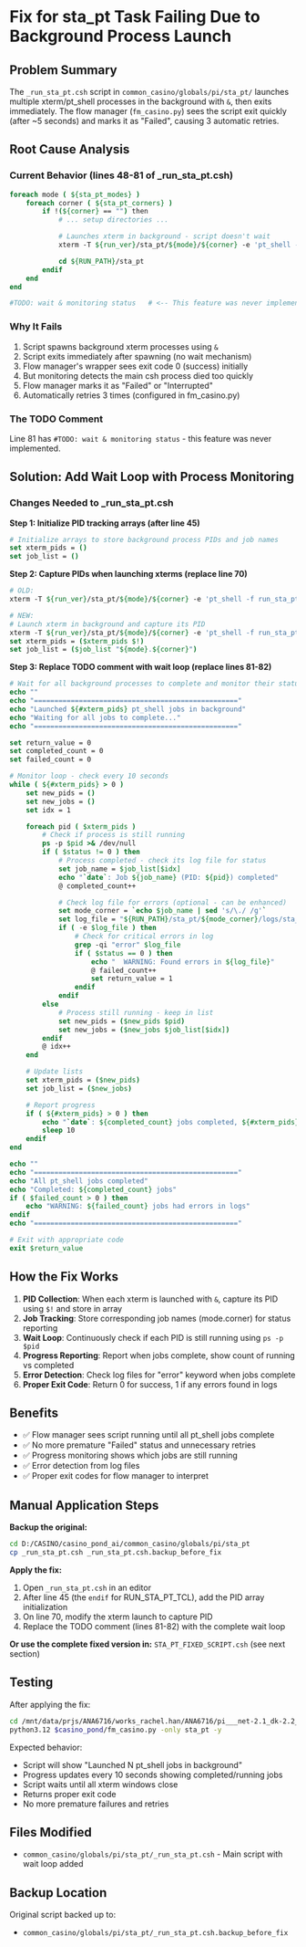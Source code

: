 # Fix for sta_pt Task Failing Due to Background Process Launch

## Problem Summary
The `_run_sta_pt.csh` script in `common_casino/globals/pi/sta_pt/` launches multiple xterm/pt_shell processes in the background with `&`, then exits immediately. The flow manager (`fm_casino.py`) sees the script exit quickly (after ~5 seconds) and marks it as "Failed", causing 3 automatic retries.

## Root Cause Analysis

### Current Behavior (lines 48-81 of _run_sta_pt.csh)
```csh
foreach mode ( ${sta_pt_modes} )
    foreach corner ( ${sta_pt_corners} )
        if !(${corner} == "") then
            # ... setup directories ...

            # Launches xterm in background - script doesn't wait
            xterm -T ${run_ver}/sta_pt/${mode}/${corner} -e 'pt_shell -f run_sta_pt.tcl -output_log_file ./logs/sta_pt.log' &

            cd ${RUN_PATH}/sta_pt
        endif
    end
end

#TODO: wait & monitoring status   # <-- This feature was never implemented!
```

### Why It Fails
1. Script spawns background xterm processes using `&`
2. Script exits immediately after spawning (no wait mechanism)
3. Flow manager's wrapper sees exit code 0 (success) initially
4. But monitoring detects the main csh process died too quickly
5. Flow manager marks it as "Failed" or "Interrupted"
6. Automatically retries 3 times (configured in fm_casino.py)

### The TODO Comment
Line 81 has `#TODO: wait & monitoring status` - this feature was never implemented.

## Solution: Add Wait Loop with Process Monitoring

### Changes Needed to _run_sta_pt.csh

**Step 1: Initialize PID tracking arrays (after line 45)**
```csh
# Initialize arrays to store background process PIDs and job names
set xterm_pids = ()
set job_list = ()
```

**Step 2: Capture PIDs when launching xterms (replace line 70)**
```csh
# OLD:
xterm -T ${run_ver}/sta_pt/${mode}/${corner} -e 'pt_shell -f run_sta_pt.tcl -output_log_file ./logs/sta_pt.log' &

# NEW:
# Launch xterm in background and capture its PID
xterm -T ${run_ver}/sta_pt/${mode}/${corner} -e 'pt_shell -f run_sta_pt.tcl -output_log_file ./logs/sta_pt.log' &
set xterm_pids = ($xterm_pids $!)
set job_list = ($job_list "${mode}.${corner}")
```

**Step 3: Replace TODO comment with wait loop (replace lines 81-82)**
```csh
# Wait for all background processes to complete and monitor their status
echo ""
echo "=================================================="
echo "Launched ${#xterm_pids} pt_shell jobs in background"
echo "Waiting for all jobs to complete..."
echo "=================================================="

set return_value = 0
set completed_count = 0
set failed_count = 0

# Monitor loop - check every 10 seconds
while ( ${#xterm_pids} > 0 )
	set new_pids = ()
	set new_jobs = ()
	set idx = 1

	foreach pid ( $xterm_pids )
		# Check if process is still running
		ps -p $pid >& /dev/null
		if ( $status != 0 ) then
			# Process completed - check its log file for status
			set job_name = $job_list[$idx]
			echo "`date`: Job ${job_name} (PID: ${pid}) completed"
			@ completed_count++

			# Check log file for errors (optional - can be enhanced)
			set mode_corner = `echo $job_name | sed 's/\./ /g'`
			set log_file = "${RUN_PATH}/sta_pt/${mode_corner}/logs/sta_pt.log"
			if ( -e $log_file ) then
				# Check for critical errors in log
				grep -qi "error" $log_file
				if ( $status == 0 ) then
					echo "  WARNING: Found errors in ${log_file}"
					@ failed_count++
					set return_value = 1
				endif
			endif
		else
			# Process still running - keep in list
			set new_pids = ($new_pids $pid)
			set new_jobs = ($new_jobs $job_list[$idx])
		endif
		@ idx++
	end

	# Update lists
	set xterm_pids = ($new_pids)
	set job_list = ($new_jobs)

	# Report progress
	if ( ${#xterm_pids} > 0 ) then
		echo "`date`: ${completed_count} jobs completed, ${#xterm_pids} still running..."
		sleep 10
	endif
end

echo ""
echo "=================================================="
echo "All pt_shell jobs completed"
echo "Completed: ${completed_count} jobs"
if ( $failed_count > 0 ) then
	echo "WARNING: ${failed_count} jobs had errors in logs"
endif
echo "=================================================="

# Exit with appropriate code
exit $return_value
```

## How the Fix Works

1. **PID Collection**: When each xterm is launched with `&`, capture its PID using `$!` and store in array
2. **Job Tracking**: Store corresponding job names (mode.corner) for status reporting
3. **Wait Loop**: Continuously check if each PID is still running using `ps -p $pid`
4. **Progress Reporting**: Report when jobs complete, show count of running vs completed
5. **Error Detection**: Check log files for "error" keyword when jobs complete
6. **Proper Exit Code**: Return 0 for success, 1 if any errors found in logs

## Benefits

- ✅ Flow manager sees script running until all pt_shell jobs complete
- ✅ No more premature "Failed" status and unnecessary retries
- ✅ Progress monitoring shows which jobs are still running
- ✅ Error detection from log files
- ✅ Proper exit codes for flow manager to interpret

## Manual Application Steps

**Backup the original:**
```bash
cd D:/CASINO/casino_pond_ai/common_casino/globals/pi/sta_pt
cp _run_sta_pt.csh _run_sta_pt.csh.backup_before_fix
```

**Apply the fix:**
1. Open `_run_sta_pt.csh` in an editor
2. After line 45 (the `endif` for RUN_STA_PT_TCL), add the PID array initialization
3. On line 70, modify the xterm launch to capture PID
4. Replace the TODO comment (lines 81-82) with the complete wait loop

**Or use the complete fixed version in:**
`STA_PT_FIXED_SCRIPT.csh` (see next section)

## Testing

After applying the fix:
```bash
cd /mnt/data/prjs/ANA6716/works_rachel.han/ANA6716/pi___net-2.1_dk-2.2_tag-0.0/runs/01_net-02_FP-fe00_te00_pv00
python3.12 $casino_pond/fm_casino.py -only sta_pt -y
```

Expected behavior:
- Script will show "Launched N pt_shell jobs in background"
- Progress updates every 10 seconds showing completed/running jobs
- Script waits until all xterm windows close
- Returns proper exit code
- No more premature failures and retries

## Files Modified

- `common_casino/globals/pi/sta_pt/_run_sta_pt.csh` - Main script with wait loop added

## Backup Location

Original script backed up to:
- `common_casino/globals/pi/sta_pt/_run_sta_pt.csh.backup_before_fix`
